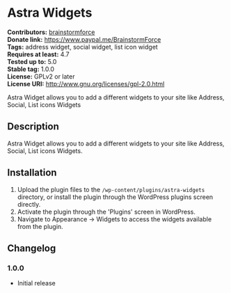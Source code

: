 # Astra Widgets #
**Contributors:** [brainstormforce](https://profiles.wordpress.org/brainstormforce)  
**Donate link:** https://www.paypal.me/BrainstormForce  
**Tags:** address widget, social widget, list icon widget  
**Requires at least:** 4.7  
**Tested up to:** 5.0  
**Stable tag:** 1.0.0  
**License:** GPLv2 or later  
**License URI:** http://www.gnu.org/licenses/gpl-2.0.html  

Astra Widget allows you to add a different widgets to your site like Address, Social, List icons Widgets

## Description ##

Astra Widget allows you to add a different widgets to your site like Address, Social, List icons Widgets.

## Installation ##
1. Upload the plugin files to the `/wp-content/plugins/astra-widgets` directory, or install the plugin through the WordPress plugins screen directly.
2. Activate the plugin through the 'Plugins' screen in WordPress.
3. Navigate to Appearance -> Widgets to access the widgets available from the plugin.

## Changelog ##

### 1.0.0 ###
- Initial release